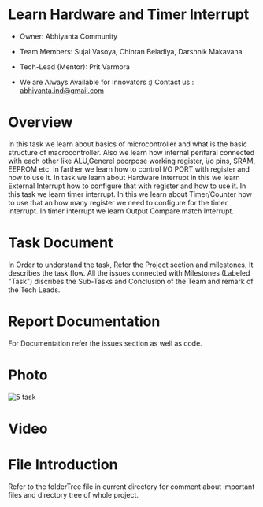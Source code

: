 # Learn Hardware and Timer Interrupt

* Owner: Abhiyanta Community

* Team Members: Sujal Vasoya, Chintan Beladiya, Darshnik Makavana

* Tech-Lead (Mentor): Prit Varmora

* We are Always Available for Innovators :) Contact us : abhiyanta.ind@gmail.com 

# Overview
In this task we learn about basics of microcontroller and what is the basic structure of macrocontroller. Also we learn how internal perifaral connected with each other like ALU,Generel peorpose working register, i/o pins, SRAM, EEPROM etc. In farther we learn how to control I/O PORT with register and how to use it. In task we learn about Hardware interrupt in this we learn External Interrupt how to configure that with register and how to use it. In this task we learn timer interrupt. In this we learn about Timer/Counter how to use that an how many register we need to configure for the timer interrupt. In timer interrupt we learn Output Compare match Interrupt.   

# Task Document
In Order to understand the task, Refer the Project section and milestones, It describes the task flow. All the issues connected with Milestones (Labeled "Task") discribes the Sub-Tasks and Conclusion of the Team and remark of the Tech Leads. 

# Report Documentation
For Documentation refer the issues section as well as code.

# Photo
![5 task](https://user-images.githubusercontent.com/83647206/148884087-59a6c385-bd9e-4c67-8da0-6979b53f74b9.jpg)

# Video



# File Introduction
Refer to the folderTree file in current directory for comment about important files and directory tree of whole project.

